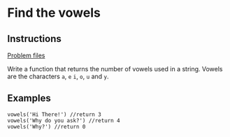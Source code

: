 # Find the vowels

## Instructions

[Problem files](.)

Write a function that returns the number of vowels used in a string.  Vowels are the characters `a`, `e` `i`, `o`, `u` and `y`.

## Examples

```
vowels('Hi There!') //return 3
vowels('Why do you ask?') //return 4
vowels('Why?') //return 0
```

